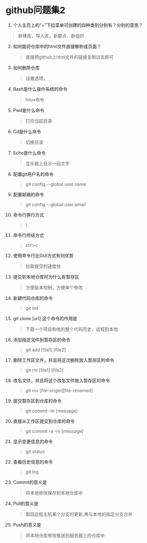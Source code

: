# github问题集2
1. 个人主页上的“+”下拉菜单可创建的四种类别分别有？分别的意思？
  >新建库，导入库，新要点，新组织
2. 如何能将仓库中的html文件直接解析成页面？
	>直接把github上html文件的链接复制过去即可
3. 如何删除仓库
	>设置选项，
4. Bash是什么操作系统的命令
	>linux命令
5. Pwd是什么命令
	>打印当前目录
6. Cd是什么命令
	>切换目录
7. Echo是什么命令
	>显示器上显示一段文字
8. 配置git用户名的命令
	>git config --global user.name
9. 配置邮箱的命令
	>git config --global user.email
10. 命令行换行方式
	>\
11. 命令行终结方式
	>ctrl+c
12. 使用命令行比GUI方式有何优势
	>拉取提交的速度快
13. 提交到本地仓库时为什么有暂存区
	>方便版本控制，方便单个修改
14. 新建代码仓库的命令
	>git init
15. git clone [url] 这个命令的作用是
	>下载一个项目和他的整个代码历史，远程到本地
16. 添加指定文件到暂存区的命令
	>git add [file1] [file2]
17. 删除工作区文件，并且将这次删除放入暂存区的命令
	>git rm [file1] [file2]
18. 改名文件，并且将这个改名文件放入暂存区的命令
	>git mv [file-origin][file-renamed]
19. 提交暂存区到仓库的命令
	>git commit -m [message]
20. 直接从工作区提交到仓库的命令
	>git commit -a -m [message]
21. 显示变更信息的命令
	>git status
22. 查看历史信息的命令
	>git log
23. Commit的意义是
	>将本地修改保存到本地仓库中
24. Pull的意义是
	 >取回远程主机某个分支的更新,再与本地的指定分支合并
25. Push的意义是
	>将本地仓库修改推送到服务器上的仓库中
